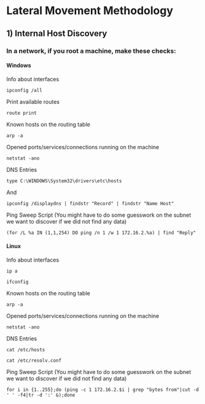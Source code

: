 # Lateral Movement Methodology

## 1) Internal Host Discovery

### In a network, if you root a machine, make these checks:

#### Windows

Info about interfaces

    ipconfig /all

Print available routes

    route print

Known hosts on the routing table

    arp -a

Opened ports/services/connections running on the machine

    netstat -ano

DNS Entries

    type C:\WINDOWS\System32\drivers\etc\hosts


And

    ipconfig /displaydns | findstr "Record" | findstr "Name Host"

Ping Sweep Script (You might have to do some guesswork on the subnet we want to discover if we did not find any data)

    (for /L %a IN (1,1,254) DO ping /n 1 /w 1 172.16.2.%a) | find "Reply"

#### Linux

Info about interfaces

    ip a

    ifconfig

Known hosts on the routing table

    arp -a

Opened ports/services/connections running on the machine

    netstat -ano

DNS Entries

    cat /etc/hosts

    cat /etc/resolv.conf

Ping Sweep Script (You might have to do some guesswork on the subnet we want to discover if we did not find any data)

    for i in {1..255};do (ping -c 1 172.16.2.$i | grep "bytes from"|cut -d ' ' -f4|tr -d ':' &);done
